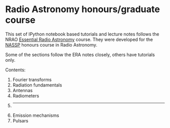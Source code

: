 Radio Astronomy honours/graduate course
=======================================

This set of IPython notebook based tutorials and lecture notes follows the 
NRAO [Essential Radio Astronomy](http://www.cv.nrao.edu/course/astr534/ERA.shtml) course.
They were developed for the [NASSP](http://www.star.ac.za) honours course in Radio Astronomy.

Some of the sections follow the ERA notes closely, others have tutorials only. 

Contents:

1. Fourier transforms
2. Radiation fundamentals
3. Antennas 
4. Radiometers
5. ___
6. Emission mechanisms
7. Pulsars
